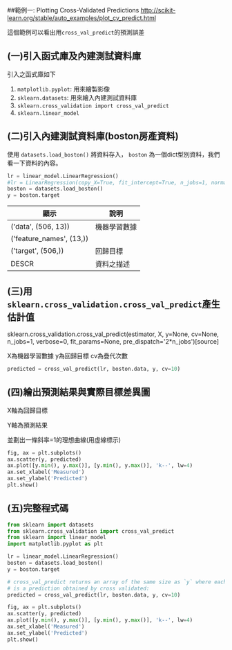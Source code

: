 ##範例一: Plotting Cross-Validated Predictions
http://scikit-learn.org/stable/auto_examples/plot_cv_predict.html

這個範例可以看出用`cross_val_predict`的預測誤差

## (一)引入函式庫及內建測試資料庫

引入之函式庫如下

1. `matplotlib.pyplot`: 用來繪製影像
2. `sklearn.datasets`: 用來繪入內建測試資料庫
3. `sklearn.cross_validation import cross_val_predict` 
4. `sklearn.linear_model` 



## (二)引入內建測試資料庫(boston房產資料)
使用 `datasets.load_boston()` 將資料存入， `boston` 為一個dict型別資料，我們看一下資料的內容。

```python
lr = linear_model.LinearRegression()
#lr = LinearRegression(copy_X=True, fit_intercept=True, n_jobs=1, normalize=False)
boston = datasets.load_boston()
y = boston.target
```

| 顯示 | 說明 |
| -- | -- |
| ('data', (506, 13))| 機器學習數據 |
| ('feature_names', (13,)) |  |
| ('target', (506,)) | 回歸目標 |
| DESCR | 資料之描述 |



## (三)用`sklearn.cross_validation.cross_val_predict`產生估計值

sklearn.cross_validation.cross_val_predict(estimator, X, y=None, cv=None, n_jobs=1, verbose=0, fit_params=None, pre_dispatch='2*n_jobs')[source]

X為機器學習數據
y為回歸目標
cv為疊代次數
```python
predicted = cross_val_predict(lr, boston.data, y, cv=10)
```

## (四)繪出預測結果與實際目標差異圖
X軸為回歸目標

Y軸為預測結果

並劃出一條斜率=1的理想曲線(用虛線標示)
```python
fig, ax = plt.subplots()
ax.scatter(y, predicted)
ax.plot([y.min(), y.max()], [y.min(), y.max()], 'k--', lw=4)
ax.set_xlabel('Measured')
ax.set_ylabel('Predicted')
plt.show()
```

## (五)完整程式碼
```python
from sklearn import datasets
from sklearn.cross_validation import cross_val_predict
from sklearn import linear_model
import matplotlib.pyplot as plt

lr = linear_model.LinearRegression()
boston = datasets.load_boston()
y = boston.target

# cross_val_predict returns an array of the same size as `y` where each entry
# is a prediction obtained by cross validated:
predicted = cross_val_predict(lr, boston.data, y, cv=10)

fig, ax = plt.subplots()
ax.scatter(y, predicted)
ax.plot([y.min(), y.max()], [y.min(), y.max()], 'k--', lw=4)
ax.set_xlabel('Measured')
ax.set_ylabel('Predicted')
plt.show()
```